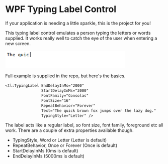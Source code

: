 # WPF Typing Label Control

If your application is needing a little sparkle, this is the project for you!

This typing label control emulates a person typing the letters or words supplied. It works really well to catch the eye of the user when entering a new screen.

![Example](https://raw.githubusercontent.com/chris84948/TypingLabelWpf/master/example.gif)

Full example is supplied in the repo, but here's the basics.

    <tl:TypingLabel EndDelayInMs="2000"
                    StartDelayInMs="3000"
                    FontFamily="Consolas"
                    FontSize="16"
                    RepeatBehavior="Forever"
                    Text="The quick brown fox jumps over the lazy dog."
                    TypingStyle="Letter" />
                    
The label acts like a regular label, so font size, font family, foreground etc all work. There are a couple of extra properties available though.

- TypingStyle, Word or Letter (Letter is default)
- RepeatBehavior, Once or Forever (Once is default)
- StartDelayInMs (0ms is default)
- EndDelayInMs (5000ms is default)
